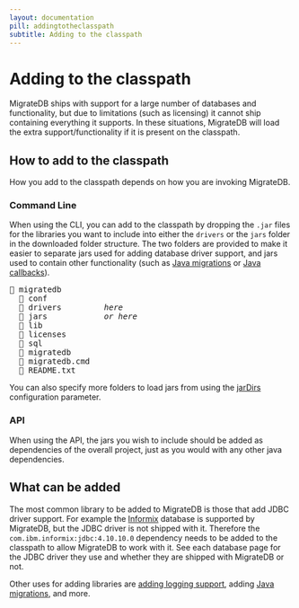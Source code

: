 ```yaml
---
layout: documentation
pill: addingtotheclasspath
subtitle: Adding to the classpath
---
```


# Adding to the classpath

MigrateDB ships with support for a large number of databases and functionality, but due to limitations (such as
licensing) it cannot ship containing everything it supports. In these situations, MigrateDB will load the extra
support/functionality if it is present on the classpath.

## How to add to the classpath

How you add to the classpath depends on how you are invoking MigrateDB.

### Command Line

When using the CLI, you can add to the classpath by dropping the `.jar` files for the libraries you want to include into
either the `drivers` or the `jars` folder in the downloaded folder structure. The two folders are provided to make it
easier to separate jars used for adding database driver support, and jars used to contain other functionality (such
as [Java migrations](/migratedb/documentation/concepts/migrations#java-based-migrations)
or [Java callbacks](/migratedb/documentation/concepts/callbacks#java-callbacks)).

<pre class="filetree">
📂 migratedb
  📁 conf
  📁 drivers         <i>here</i>
  📁 jars            <i>or here</i>
  📁 lib
  📁 licenses
  📁 sql
  📄 migratedb
  📄 migratedb.cmd
  📄 README.txt
</pre>

You can also specify more folders to load jars from using the [jarDirs](/migratedb/documentation/configuration/parameters/jarDirs)
configuration parameter.

### API

When using the API, the jars you wish to include should be added as dependencies of the overall project, just as you
would with any other java dependencies.

## What can be added

The most common library to be added to MigrateDB is those that add JDBC driver support. For example
the [Informix](/migratedb/documentation/database/informix) database is supported by MigrateDB, but the JDBC driver is not shipped
with it. Therefore the `com.ibm.informix:jdbc:4.10.10.0` dependency needs to be added to the classpath to allow
MigrateDB to work with it. See each database page for the JDBC driver they use and whether they are shipped with
MigrateDB or not.

Other uses for adding libraries are [adding logging support](/migratedb/documentation/usage/commandline/#output),
adding [Java migrations](/migratedb/documentation/concepts/migrations#java-based-migrations), and more.
